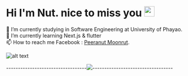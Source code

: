 # Hi I'm Nut. nice to miss you <img src="https://media.giphy.com/media/hvRJCLFzcasrR4ia7z/giphy.gif" width="28">

👀 I’m currently studying in Software Engineering at University of Phayao.<br>
🌱 I’m currently learning Next.js & flutter<br>
📫 How to reach me Facebook : [Peeranut Moonrut](https://www.facebook.com/peera.ove/).<br>

![alt text](https://64.media.tumblr.com/ea3831210bbcc640202140edf743371d/tumblr_oo2r376ddu1v4pf8xo1_r1_540.gifv "Rain")

----------------------------------![](https://komarev.com/ghpvc/?username=MikiKung&color=766ae4)----------------------------------
#
